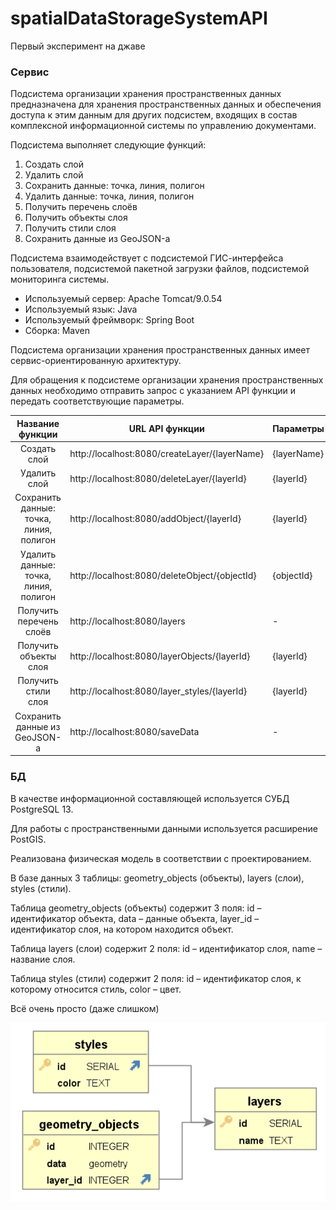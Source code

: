 # spatialDataStorageSystemAPI
Первый эксперимент на джаве

### Сервис
Подсистема организации хранения пространственных данных предназначена для хранения пространственных данных и обеспечения доступа к этим данным для других подсистем, входящих в состав комплексной информационной системы по управлению документами.

Подсистема выполняет следующие функций:
1. Создать слой
2. Удалить слой
3. Сохранить данные: точка, линия, полигон
4. Удалить данные: точка, линия, полигон
5. Получить перечень слоёв
6. Получить объекты слоя
7. Получить стили слоя
8. Сохранить данные из GeoJSON-а

Подсистема взаимодействует с подсистемой ГИС-интерфейса пользователя, подсистемой пакетной загрузки файлов, подсистемой мониторинга системы.

+ Используемый сервер: Apache Tomcat/9.0.54
+ Используемый язык: Java
+ Используемый фреймворк: Spring Boot
+ Сборка: Maven

Подсистема организации хранения пространственных данных имеет сервис-ориентированную архитектуру.

Для обращения к подсистеме организации хранения пространственных данных необходимо отправить запрос с указанием API функции и передать соответствующие параметры.

| **Название функции**       | **URL API функции**                | **Параметры** | **Тело запроса**  | **Метод** |
| :--------------------: |--------------------------------| ----------|:---------------------------:| -----|
|      Создать слой      | http://localhost:8080/createLayer/{layerName}    | {layerName} |-    | POST |
|      Удалить слой      | http://localhost:8080/deleteLayer/{layerId} |   {layerId} |- |   POST |
| Сохранить данные: точка, линия, полигон  | http://localhost:8080/addObject/{layerId} |    {layerId} |GeoJSON | POST |
| Удалить данные: точка, линия, полигон  |http://localhost:8080/deleteObject/{objectId}| {objectId}|- | POST|
| Получить перечень слоёв  | http://localhost:8080/layers |-|-| GET|
| Получить объекты слоя  | http://localhost:8080/layerObjects/{layerId} | {layerId} |-|GET|
| Получить стили слоя  |http://localhost:8080/layer_styles/{layerId}| {layerId} |-| GET |
| Сохранить данные из GeoJSON-а  | http://localhost:8080/saveData | - |GeoJSON|POST|

### БД

В качестве информационной составляющей используется СУБД PostgreSQL 13. 

Для работы с пространственными данными используется расширение PostGIS.

Реализована физическая модель в соответствии с проектированием. 

В базе данных 3 таблицы: geometry_objects (объекты), layers (слои), styles (стили).

Таблица geometry_objects (объекты) содержит 3 поля: id – идентификатор объекта, data – данные объекта, layer_id – идентификатор слоя, на котором находится объект.

Таблица layers (слои) содержит 2 поля: id – идентификатор слоя, name – название слоя.

Таблица styles (стили) содержит 2 поля: id – идентификатор слоя, к которому относится стиль, color – цвет.

Всё очень просто (даже слишком)

![Бд](https://github.com/artyommm/spatialDataStorageSystemAPI/blob/master/Рисунок1.png)
